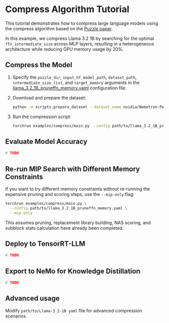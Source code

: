 # Compress Algorithm Tutorial

This tutorial demonstrates how to compress large language models using the compress algorithm based on the [Puzzle paper](https://arxiv.org/abs/2411.19146).

In this example, we compress Llama 3.2 1B by searching for the optimal `ffn_intermediate_size` across MLP layers, resulting in a heterogeneous architecture while reducing GPU memory usage by 20%.

## Compress the Model

1. Specify the `puzzle_dir`, `input_hf_model_path`, `dataset_path`, `intermediate_size_list`, and `target_memory` arguments in the [llama_3.2_1B_pruneffn_memory.yaml](./configs/llama_3.2_1B_pruneffn_memory/llama_3.2_1B_pruneffn_memory.yaml) configuration file.

2. Download and prepare the dataset:

   ```bash
   python -m scripts.prepare_dataset --dataset_name nvidia/Nemotron-Post-Training-Dataset-v2 --output_dir path/to/Nemotron-Post-Training-Dataset-v2
   ```

3. Run the compression script:

   ```bash
   torchrun examples/compress/main.py --config path/to/llama_3.2_1B_pruneffn_memory.yaml
   ```

## Evaluate Model Accuracy

```bash
# TODO
```

## Re-run MIP Search with Different Memory Constraints

If you want to try different memory constraints without re-running the expensive pruning and scoring steps, use the `--mip-only` flag:

```bash
torchrun examples/compress/main.py \
  --config path/to/llama_3.2_1B_pruneffn_memory.yaml \
  --mip-only
```

This assumes pruning, replacement library building, NAS scoring, and subblock stats calculation have already been completed.

## Deploy to TensorRT-LLM

```bash
# TODO
```

## Export to NeMo for Knowledge Distillation

```bash
# TODO
```

## Advanced usage

Modify `path/to/Llama-3_2-1B yaml` file for advanced compression scenarios.
